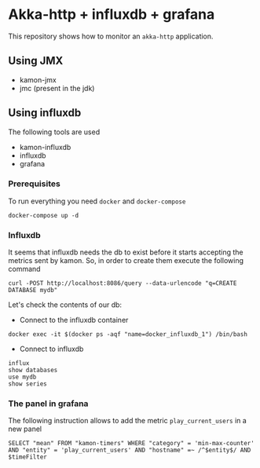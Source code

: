# Akka-http + influxdb + grafana

This repository shows how to monitor an `akka-http` application.

## Using JMX
- kamon-jmx
- jmc (present in the jdk)

## Using influxdb

The following tools are used
- kamon-influxdb
- influxdb
- grafana

### Prerequisites

To run everything you need `docker` and `docker-compose`

```
docker-compose up -d
```

### Influxdb

It seems that influxdb needs the db to exist before it starts accepting the metrics
sent by kamon. So, in order to create them execute the following command

```
curl -POST http://localhost:8086/query --data-urlencode "q=CREATE DATABASE mydb"
```

Let's check the contents of our db:

* Connect to the influxdb container

```
docker exec -it $(docker ps -aqf "name=docker_influxdb_1") /bin/bash
```
* Connect to influxdb

```
influx
show databases
use mydb
show series
```

### The panel in grafana

The following instruction allows to add the metric `play_current_users` in a new panel

```
SELECT "mean" FROM "kamon-timers" WHERE "category" = 'min-max-counter' AND "entity" = 'play_current_users' AND "hostname" =~ /^$entity$/ AND $timeFilter
```
